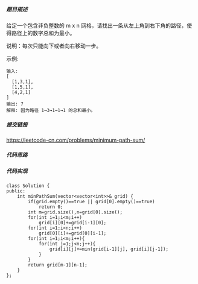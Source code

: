 ##### 题目描述
给定一个包含非负整数的 m x n 网格，请找出一条从左上角到右下角的路径，使得路径上的数字总和为最小。

说明：每次只能向下或者向右移动一步。

示例:
```
输入:
[
  [1,3,1],
  [1,5,1],
  [4,2,1]
]
输出: 7
解释: 因为路径 1→3→1→1→1 的总和最小。
```



##### 提交链接
https://leetcode-cn.com/problems/minimum-path-sum/



##### 代码思路




##### 代码实现

```
class Solution {
public:
    int minPathSum(vector<vector<int>>& grid) {
        if(grid.empty()==true || grid[0].empty()==true) 
            return 0;
        int m=grid.size(),n=grid[0].size();
        for(int i=1;i<m;i++)
            grid[i][0]+=grid[i-1][0];
        for(int i=1;i<n;i++)
            grid[0][i]+=grid[0][i-1];
        for(int i=1;i<m;i++){
            for(int j=1;j<n;j++){
                grid[i][j]+=min(grid[i-1][j], grid[i][j-1]);
            }
        }
        return grid[m-1][n-1];
    }
};


```
